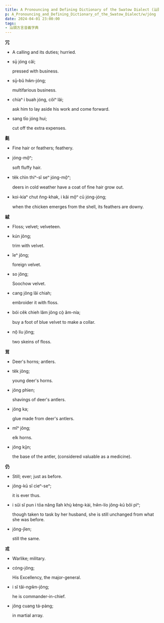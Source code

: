 ```yaml
---
title: A Pronouncing and Defining Dictionary of the Swatow Dialect (汕頭方言音義字典) / jóng
p: A_Pronouncing_and_Defining_Dictionary_of_the_Swatow_Dialect/w/jóng
date: 2024-04-01 23:00:00
tags: 
- 汕頭方言音義字典
---
```



**冗**
- A calling and its duties; hurried.

- sṳ̄ jóng căi;

  pressed with business.

- sṳ̄-bŭ hŵn-jóng;

  multifarious business.

- chíaⁿ i buah jóng, côiⁿ lâi;

  ask him to lay aside his work and come forward.

- sang tīo jóng hui;

  cut off the extra expenses.

**氄**
- Fine hair or feathers; feathery.

- jóng-mô̤ⁿ;

  soft fluffy hair.

- têk chìn thiⁿ-sî seⁿ jóng-mô̤ⁿ;

  deers in cold weather have a coat of fine hair grow out.

- koi-kíaⁿ chut n̆ng-khak, i kâi mô̤ⁿ cū jóng-jóng;

  when the chicken emerges from the shell, its feathers are downy.

**絨**
- Floss; velvet; velveteen.

- kún jông;

  trim with velvet.

- îeⁿ jông;

  foreign velvet.

- so jông;

  Soochow velvet.

- cang jông lâi chiah;

  embroider it with floss.

- bói cêk chieh lâm jông cò̤ ăm-nía;

  buy a foot of blue velvet to make a collar.

- nŏ̤ líu jông;

  two skeins of floss.

**茸**
- Deer's horns; antlers.

- têk jông;

  young deer's horns.

- jông phìen;

  shavings of deer's antlers.

- jông ka;

  glue made from deer's antlers.

- mîⁿ jông;

  elk horns.

- jông kṳ̆n;

  the base of the antler, (considered valuable as a medicine).

**仍**
- Still; ever; just as before.

- jông-kū sĭ cìeⁿ-seⁿ;

  it is ever thus.

- i sûi sĭ pun i tōa nâng lîah khṳ̀ kéng-kài, hŵn-lío jông-kū bŏi pìⁿ;

  though taken to task by her husband, she is still unchanged from what she was before.

- jông-jîen;

  still the same.

**戎**
- Warlike; military.

- cóng-jông;

  His Excellency, the major-general.

- i sĭ tăi-ngŵn-jông;

  he is commander-in-chief.

- jông cuang tá-pàng;

  in martial array.